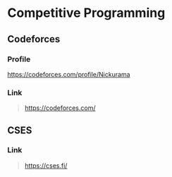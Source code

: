 # Competitive Programming

## Codeforces
### Profile
https://codeforces.com/profile/Nickurama
### Link
> https://codeforces.com/ 

## CSES
### Link
> https://cses.fi/
